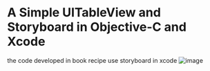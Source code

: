 # A Simple UITableView and Storyboard in Objective-C and Xcode
the code developed in book recipe use storyboard in xcode 
![image](https://user-images.githubusercontent.com/60872921/124238790-30072b00-db43-11eb-8d12-ecb762b31606.png)

